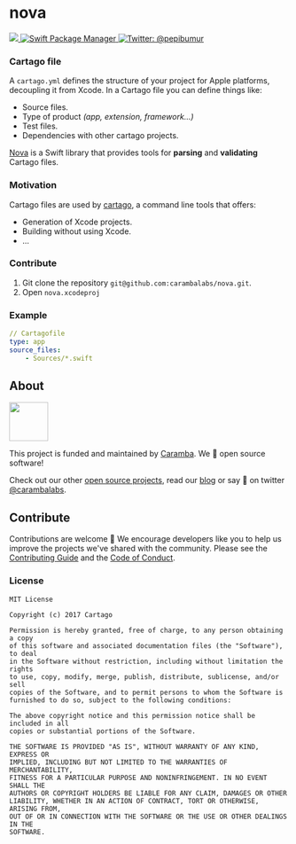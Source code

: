 nova
==================

<p align="left">
    <a href="https://travis-ci.org/pepibumur/nova">
        <img src="https://travis-ci.org/pepibumur/nova.svg?branch=master">
    </a>
    <a href="https://swift.org/package-manager">
        <img src="https://img.shields.io/badge/spm-compatible-brightgreen.svg?style=flat" alt="Swift Package Manager" />
    </a>
    <a href="https://twitter.com/pepibumur">
        <img src="https://img.shields.io/badge/contact-@pepibumur-blue.svg?style=flat" alt="Twitter: @pepibumur" />
    </a>
</p>

### Cartago file
A `cartago.yml` defines the structure of your project for Apple platforms, decoupling it from Xcode. In a Cartago file you can define things like:
- Source files.
- Type of product *(app, extension, framework...)*
- Test files.
- Dependencies with other cartago projects.

[Nova](https://github.com/carambalabs/nova) is a Swift library that provides tools for **parsing** and **validating** Cartago files.

### Motivation
Cartago files are used by [cartago](https://github.com/carambalabs/cartago), a command line tools that offers:
- Generation of Xcode projects.
- Building without using Xcode.
- ...

### Contribute

1. Git clone the repository `git@github.com:carambalabs/nova.git`.
2. Open `nova.xcodeproj`

### Example

```yml
// Cartagofile
type: app
source_files:
    - Sources/*.swift

````

## About

<img src="https://github.com/carambalabs/Foundation/blob/master/ASSETS/avatar_rounded.png?raw=true" width="70" />

This project is funded and maintained by [Caramba](http://caramba.io). We 💛 open source software!

Check out our other [open source projects](https://github.com/carambalabs/), read our [blog](http://blog.caramba.io) or say :wave: on twitter [@carambalabs](http://twitter.com/carambalabs).

## Contribute

Contributions are welcome :metal: We encourage developers like you to help us improve the projects we've shared with the community. Please see the [Contributing Guide](https://github.com/carambalabs/Foundation/blob/master/CONTRIBUTING.md) and the [Code of Conduct](https://github.com/carambalabs/Foundation/blob/master/CONDUCT.md).


### License

```
MIT License

Copyright (c) 2017 Cartago

Permission is hereby granted, free of charge, to any person obtaining a copy
of this software and associated documentation files (the "Software"), to deal
in the Software without restriction, including without limitation the rights
to use, copy, modify, merge, publish, distribute, sublicense, and/or sell
copies of the Software, and to permit persons to whom the Software is
furnished to do so, subject to the following conditions:

The above copyright notice and this permission notice shall be included in all
copies or substantial portions of the Software.

THE SOFTWARE IS PROVIDED "AS IS", WITHOUT WARRANTY OF ANY KIND, EXPRESS OR
IMPLIED, INCLUDING BUT NOT LIMITED TO THE WARRANTIES OF MERCHANTABILITY,
FITNESS FOR A PARTICULAR PURPOSE AND NONINFRINGEMENT. IN NO EVENT SHALL THE
AUTHORS OR COPYRIGHT HOLDERS BE LIABLE FOR ANY CLAIM, DAMAGES OR OTHER
LIABILITY, WHETHER IN AN ACTION OF CONTRACT, TORT OR OTHERWISE, ARISING FROM,
OUT OF OR IN CONNECTION WITH THE SOFTWARE OR THE USE OR OTHER DEALINGS IN THE
SOFTWARE.
```